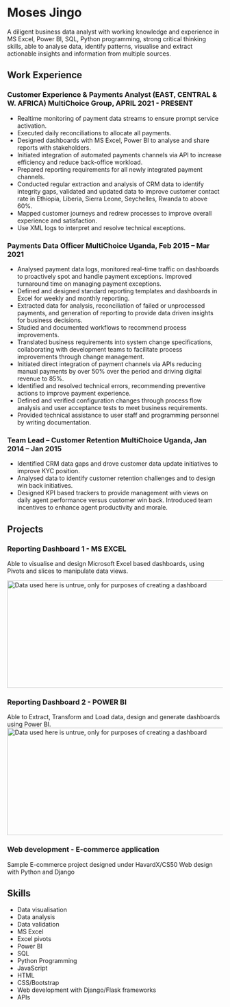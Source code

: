 # Moses Jingo

A diligent business data analyst with working knowledge and experience in MS Excel, 
Power BI, SQL, Python programming, strong critical thinking skills, able to analyse 
data, identify patterns, visualise and extract actionable insights and information 
from multiple sources.

## Work Experience
### Customer Experience & Payments Analyst (EAST, CENTRAL & W. AFRICA) MultiChoice Group, APRIL 2021 - PRESENT
- Realtime monitoring of payment data streams to ensure prompt service 
activation.
- Executed daily reconciliations to allocate all payments. 
- Designed dashboards with MS Excel, Power BI to analyse and share reports 
with stakeholders.
- Initiated integration of automated payments channels via API to increase 
efficiency and reduce back-office workload.
- Prepared reporting requirements for all newly integrated payment 
channels.
- Conducted regular extraction and analysis of CRM data to identify integrity 
gaps, validated and updated data to improve customer contact rate in 
Ethiopia, Liberia, Sierra Leone, Seychelles, Rwanda to above 60%.
- Mapped customer journeys and redrew processes to improve overall 
experience and satisfaction.
- Use XML logs to interpret and resolve technical exceptions.


### Payments Data Officer MultiChoice Uganda, Feb 2015 – Mar 2021
- Analysed payment data logs, monitored real-time traffic on dashboards to 
proactively spot and handle payment exceptions. Improved turnaround 
time on managing payment exceptions.
- Defined and designed standard reporting templates and dashboards in 
Excel for weekly and monthly reporting.
- Extracted data for analysis, reconciliation of failed or unprocessed 
payments, and generation of reporting to provide data driven insights for 
business decisions.
- Studied and documented workflows to recommend process 
improvements.
- Translated business requirements into system change specifications, 
collaborating with development teams to facilitate process improvements 
through change management. 
- Initiated direct integration of payment channels via APIs reducing manual 
payments by over 50% over the period and driving digital revenue to 85%.
- Identified and resolved technical errors, recommending preventive actions
to improve payment experience. 
- Defined and verified configuration changes through process flow analysis 
and user acceptance tests to meet business requirements. 
- Provided technical assistance to user staff and programming personnel by 
writing documentation.


### Team Lead – Customer Retention MultiChoice Uganda, Jan 2014 – Jan 2015
- Identified CRM data gaps and drove customer data update initiatives to 
improve KYC position. 
- Analysed data to identify customer retention challenges and to design win 
back initiatives.
- Designed KPI based trackers to provide management with views on daily 
agent performance versus customer win back. 
 Introduced team incentives to enhance agent productivity and morale.

## Projects

### Reporting Dashboard 1 - MS EXCEL
Able to visualise and design Microsoft Excel based dashboards, using Pivots and slices to manipulate data views.

<img src = "https://github.com/Jingomoses/portfolio/assets/28936759/ce3cefd1-e528-4fea-902d-381c638f9103" width="600" height="250" alt="Data used here is untrue, only for purposes of creating a dashboard">

### Reporting Dashboard 2  - POWER BI
Able to Extract, Transform and Load data, design and generate dashboards using Power BI.
<img src = "https://github.com/Jingomoses/portfolio/assets/28936759/62964913-65b5-4180-a013-2a1cebe47f01" width="550" height="250" alt="Data used here is untrue, only for purposes of creating a dashboard">

### Web development - E-commerce application
Sample E-commerce project designed under HavardX/CS50 Web design with Python and Django


## Skills
- Data visualisation
- Data analysis
- Data validation
- MS Excel
- Excel pivots
- Power BI
- SQL
- Python Programming
- JavaScript
- HTML
- CSS/Bootstrap
- Web development with Django/Flask frameworks
- APIs
